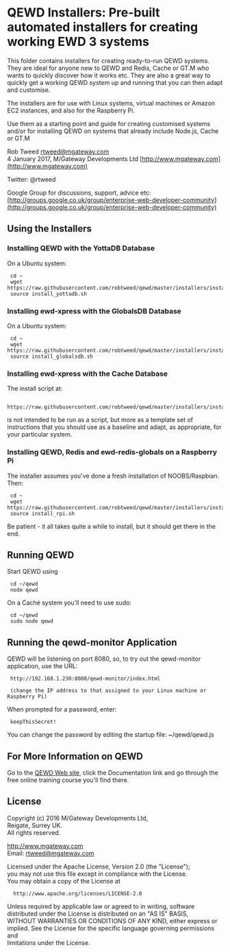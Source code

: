 # QEWD Installers: Pre-built automated installers for creating working EWD 3 systems
 
This folder contains installers for creating ready-to-run QEWD systems.  They are ideal for anyone
new to QEWD and Redis, Cache or GT.M who wants to quickly discover how it works etc.  They are also a great way to quickly get a
working QEWD system up and running that you can then adapt and customise.

The installers are for use with Linux systems, virtual machines or Amazon EC2 instances, and also for the Raspberry Pi.

Use them as a starting point and guide for creating customised systems and/or for installing QEWD on systems that already 
include Node.js, Cache or GT.M

Rob Tweed <rtweed@mgateway.com>  
4 January 2017, M/Gateway Developments Ltd [http://www.mgateway.com](http://www.mgateway.com)  

Twitter: @rtweed

Google Group for discussions, support, advice etc: [http://groups.google.co.uk/group/enterprise-web-developer-community](http://groups.google.co.uk/group/enterprise-web-developer-community)

## Using the Installers

### Installing QEWD with the YottaDB Database

On a Ubuntu system:

     cd ~
     wget https://raw.githubusercontent.com/robtweed/qewd/master/installers/install_yottadb.sh
     source install_yottadb.sh


### Installing ewd-xpress with the GlobalsDB Database

On a Ubuntu system:

     cd ~
     wget https://raw.githubusercontent.com/robtweed/qewd/master/installers/install_globalsdb.sh
     source install_globalsdb.sh


### Installing ewd-xpress with the Cache Database

The install script at:

     https://raw.githubusercontent.com/robtweed/qewd/master/installers/install_cache.sh

 is not intended to be run as a script, but more as a template set of instructions that you should
 use as a baseline and adapt, as appropriate, for your particular system.


### Installing QEWD, Redis and ewd-redis-globals on a Raspberry Pi

The installer assumes you've done a fresh installation of NOOBS/Raspbian.  Then:

     cd ~
     wget https://raw.githubusercontent.com/robtweed/qewd/master/installers/install_rpi.sh
     source install_rpi.sh

Be patient - it all takes quite a while to install, but it should get there in the end. 


## Running QEWD


Start QEWD using

     cd ~/qewd
     node qewd

On a Cach&eacute; system you'll need to use sudo:

     cd ~/qewd
     sudo node qewd


## Running the qewd-monitor Application


QEWD will be listening on port 8080, so, to try out the qewd-monitor application, use the URL:

     http://192.168.1.230:8080/qewd-monitor/index.html

     (change the IP address to that assigned to your Linux machine or Raspberry Pi)

When prompted for a password, enter:

     keepThisSecret!

You can change the password by editing the startup file: ~/qewd/qewd.js



## For More Information on QEWD

Go to the [QEWD Web site](http://qewdjs.com), click the Documentation link and
go through the free online training course you'll find there.


## License

 Copyright (c) 2016 M/Gateway Developments Ltd,                           
 Reigate, Surrey UK.                                                      
 All rights reserved.                                                     
                                                                           
  http://www.mgateway.com                                                  
  Email: rtweed@mgateway.com                                               
                                                                           
                                                                           
  Licensed under the Apache License, Version 2.0 (the "License");          
  you may not use this file except in compliance with the License.         
  You may obtain a copy of the License at                                  
                                                                           
      http://www.apache.org/licenses/LICENSE-2.0                           
                                                                           
  Unless required by applicable law or agreed to in writing, software      
  distributed under the License is distributed on an "AS IS" BASIS,        
  WITHOUT WARRANTIES OR CONDITIONS OF ANY KIND, either express or implied. 
  See the License for the specific language governing permissions and      
   limitations under the License.      
